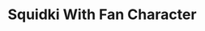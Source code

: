 ---
slug: squidki-with-fan-character
title: Squidki With Fan Character
description: "Squidki With Fan Character is an exciting online game. Play for free directly in your browser!"
icon: /images/new_mods/Sprunki With Fan Character.png
url: https://html-classic.itch.zone/html/11747669/index.html
previewImage: /images/new_mods/Sprunki With Fan Character.png
type: new mods

# SEO配置
seo:
  title: "Squidki With Fan Character - Play Free Online Game | Fun Browser Games"
  description: "Squidki With Fan Character - Play this fun online game for free in your browser. No download required!"
  ogImage: "/images/new_mods/Sprunki With Fan Character.png"
  keywords: "squidki-with-fan-character, online game, browser game, free game, new mods game, play online"

videoUrls:
  - https://www.youtube.com/embed/example1
  - https://www.youtube.com/embed/example2

whyPlay:
  title: "Why Play Squidki With Fan Character?"
  items:
    - "Immersive Gameplay: Squidki With Fan Character offers an engaging and immersive gaming experience that will keep you entertained for hours"
    - "Challenging Levels: Test your skills with increasingly difficult challenges and obstacles"
    - "Beautiful Graphics: Enjoy stunning visuals and smooth animations that bring the game world to life"
    - "Regular Updates: New content and features are added regularly to keep the game fresh and exciting"
    - "Free to Play: Experience all the fun without spending a penny"
    - "Community Features: Connect with other players, share strategies, and compete for high scores"
    - "Cross-Platform: Play on any device with a web browser, no downloads required"

features:
  title: "Key Features of Squidki With Fan Character"
  image: "/images/new_mods/Sprunki With Fan Character.png"
  items:
    - "Intuitive Controls: Easy to learn controls make Squidki With Fan Character accessible for players of all skill levels"
    - "Multiple Game Modes: Enjoy various gameplay options that provide different challenges and experiences"
    - "Character Customization: Personalize your gaming experience with unique characters and items"
    - "Achievement System: Complete special tasks to earn rewards and recognition"
    - "Leaderboards: Compete with players worldwide and see who can achieve the highest scores"

characteristics:
  title: "Game Characteristics"
  image: "/images/new_mods/Sprunki With Fan Character.png"
  items:
    - "Genre: New mods game with elements of strategy and skill"
    - "Difficulty: Suitable for both casual gamers and those seeking a challenge"
    - "Play Time: Quick sessions or extended gameplay, depending on your preference"
    - "Art Style: Vibrant and engaging visuals that enhance the gaming experience"
    - "Sound Design: Immersive audio that complements the gameplay perfectly"

info: "Squidki With Fan Character is an exciting online game that offers players a unique and engaging gaming experience. With its intuitive controls, stunning visuals, and challenging gameplay, Squidki With Fan Character provides hours of entertainment for players of all ages and skill levels. Whether you're looking for a quick gaming session during a break or an extended play session, Squidki With Fan Character delivers an immersive experience that will keep you coming back for more. The game features multiple levels of increasing difficulty, ensuring that players are constantly challenged as they progress. With regular updates adding new content and features, Squidki With Fan Character remains fresh and exciting, providing endless entertainment options for its growing community of players."

howToPlayIntro: "Welcome to Squidki With Fan Character! This guide will walk you through the basics and help you master the game. Whether you're a beginner or looking to improve your skills, these tips and instructions will enhance your gaming experience."

howToPlaySteps:
  - title: "Getting Started"
    description: "Begin your Squidki With Fan Character adventure by familiarizing yourself with the controls. Use your keyboard or mouse to navigate through the game interface. The tutorial will guide you through the basic mechanics and help you understand the objectives."
  - title: "Understanding the Objectives"
    description: "In Squidki With Fan Character, your main goal is to progress through levels by completing specific objectives. Each level presents unique challenges that require different strategies and approaches."
  - title: "Mastering the Controls"
    description: "Practice using the controls to improve your precision and reaction time. Squidki With Fan Character requires quick reflexes and strategic thinking to overcome obstacles and defeat opponents."
  - title: "Utilizing Power-ups"
    description: "Collect power-ups throughout the game to enhance your abilities and overcome difficult challenges. Each power-up offers unique advantages that can be crucial for success."
  - title: "Developing Strategies"
    description: "As you progress in Squidki With Fan Character, develop effective strategies for different scenarios. Analyze patterns, anticipate challenges, and adapt your approach to maximize your performance."

faq:
  title: "Frequently Asked Questions about Squidki With Fan Character"
  items:
    - question: "Is Squidki With Fan Character free to play?"
      answer: "Yes, Squidki With Fan Character is completely free to play directly in your web browser. No downloads or purchases are required to enjoy the full game experience."
    - question: "Can I play Squidki With Fan Character on mobile devices?"
      answer: "Yes, Squidki With Fan Character is optimized for both desktop and mobile play. You can enjoy the game on any device with a web browser and internet connection."
    - question: "Are there any in-game purchases?"
      answer: "While Squidki With Fan Character is free to play, there may be optional in-game purchases available for cosmetic items or additional features that don't affect core gameplay."
    - question: "How often is Squidki With Fan Character updated?"
      answer: "The developers regularly update Squidki With Fan Character with new content, features, and improvements based on player feedback and game performance."
    - question: "Can I play Squidki With Fan Character offline?"
      answer: "Currently, Squidki With Fan Character requires an internet connection to play as it's a browser-based online game."
    - question: "Is Squidki With Fan Character suitable for children?"
      answer: "Yes, Squidki With Fan Character is designed to be family-friendly and suitable for players of all ages."
    - question: "How do I report bugs or issues?"
      answer: "If you encounter any problems while playing Squidki With Fan Character, you can report them through the game's support page or contact the developers directly through their website."
    - question: "Still Have Questions?"
      answer: "If you have additional questions about Squidki With Fan Character that aren't covered in this FAQ, please visit our support center or contact our customer service team for assistance."
---